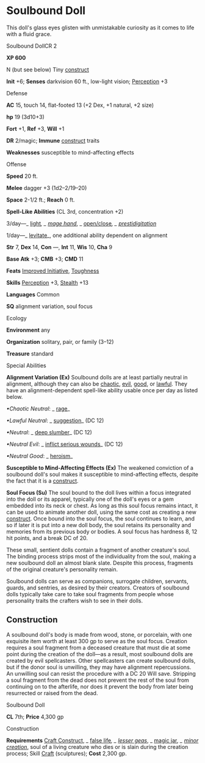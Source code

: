 # Soulbound Doll

This doll's glass eyes glisten with unmistakable curiosity as it comes to life with a fluid grace.

Soulbound DollCR 2

**XP 600**

N (but see below) Tiny [construct](monsters/creatureTypes.md#_construct)

**Init** +6; **Senses** darkvision 60 ft., low-light vision; [Perception](additionalMonsters/../skills/perception.md#_perception) +3

Defense

**AC** 15, touch 14, flat-footed 13 (+2 Dex, +1 natural, +2 size)

**hp** 19 (3d10+3)

**Fort** +1, **Ref** +3, **Will** +1

**DR** 2/magic; **Immune** [construct](monsters/creatureTypes.md#_construct) traits

**Weaknesses** susceptible to mind-affecting effects

Offense

**Speed** 20 ft.

**Melee** dagger +3 (1d2–2/19–20)

**Space** 2-1/2 ft.; **Reach** 0 ft.

**Spell-Like Abilities** (CL 3rd, concentration +2)

3/day—_ [light](additionalMonsters/../spells/light.md#_light)_, _ [mage hand](additionalMonsters/../spells/mageHand.md#_mage-hand)_, _ [open/close](additionalMonsters/../spells/openClose.md#_open-close)_, _ [prestidigitation](additionalMonsters/../spells/prestidigitation.md#_prestidigitation)_

1/day—_ [levitate](additionalMonsters/../spells/levitate.md#_levitate)_, one additional ability dependent on alignment

**Str** 7, **Dex** 14, **Con** —, **Int** 11, **Wis** 10, **Cha** 9

**Base Atk** +3; **CMB** +3; **CMD** 11

**Feats** [Improved Initiative](additionalMonsters/../feats.md#_improved-initiative), [Toughness](additionalMonsters/../feats.md#_toughness)

**Skills** [Perception](additionalMonsters/../skills/perception.md#_perception) +3, [Stealth](additionalMonsters/../skills/stealth.md#_stealth) +13

**Languages** Common

**SQ** alignment variation, soul focus

Ecology

**Environment** any

**Organization** solitary, pair, or family (3–12)

**Treasure** standard

Special Abilities

**Alignment Variation (Ex)** Soulbound dolls are at least partially neutral in alignment, although they can also be [chaotic](monsters/creatureTypes.md#_chaotic-subtype), [evil](monsters/creatureTypes.md#_evil-subtype), [good](monsters/creatureTypes.md#_good-subtype), or [lawful](monsters/creatureTypes.md#_lawful-subtype). They have an alignment-dependent spell-like ability usable once per day as listed below.

_•Chaotic Neutral_: _ [rage](additionalMonsters/../spells/rage.md#_rage)_

_•Lawful Neutral_: _ [suggestion](additionalMonsters/../spells/suggestion.md#_suggestion)_ (DC 12)

_•Neutral_: _ [deep slumber](additionalMonsters/../spells/deepSlumber.md#_deep-slumber)_ (DC 12)

_•Neutral Evil_: _ [inflict serious wounds](additionalMonsters/../spells/inflictSeriousWounds.md#_inflict-serious-wounds)_ (DC 12)

_•Neutral Good_: _ [heroism](additionalMonsters/../spells/heroism.md#_heroism)_

**Susceptible to Mind-Affecting Effects (Ex)** The weakened conviction of a soulbound doll's soul makes it susceptible to mind-affecting effects, despite the fact that it is a [construct](monsters/creatureTypes.md#_construct).

**Soul Focus (Su)** The soul bound to the doll lives within a focus integrated into the doll or its apparel, typically one of the doll's eyes or a gem embedded into its neck or chest. As long as this soul focus remains intact, it can be used to animate another doll, using the same cost as creating a new [construct](monsters/creatureTypes.md#_construct). Once bound into the soul focus, the soul continues to learn, and so if later it is put into a new doll body, the soul retains its personality and memories from its previous body or bodies. A soul focus has hardness 8, 12 hit points, and a break DC of 20.

These small, sentient dolls contain a fragment of another creature's soul. The binding process strips most of the individuality from the soul, making a new soulbound doll an almost blank slate. Despite this process, fragments of the original creature's personality remain.

Soulbound dolls can serve as companions, surrogate children, servants, guards, and sentries, as desired by their creators. Creators of soulbound dolls typically take care to take soul fragments from people whose personality traits the crafters wish to see in their dolls.

## Construction

A soulbound doll's body is made from wood, stone, or porcelain, with one exquisite item worth at least 300 gp to serve as the soul focus. Creation requires a soul fragment from a deceased creature that must die at some point during the creation of the doll—as a result, most soulbound dolls are created by evil spellcasters. Other spellcasters can create soulbound dolls, but if the donor soul is unwilling, they may have alignment repercussions. An unwilling soul can resist the procedure with a DC 20 Will save. Stripping a soul fragment from the dead does not prevent the rest of the soul from continuing on to the afterlife, nor does it prevent the body from later being resurrected or raised from the dead.

Soulbound Doll

**CL** 7th; **Price** 4,300 gp

Construction

**Requirements** [Craft Construct](additionalMonsters/../monsters/monsterFeats.md#_craft-construct), _ [false life](additionalMonsters/../spells/falseLife.md#_false-life)_, _ [lesser geas](additionalMonsters/../spells/geasQuest.md#_geas-lesser)_, _ [magic jar](additionalMonsters/../spells/magicJar.md#_magic-jar)_, _ [minor creation](additionalMonsters/../spells/minorCreation.md#_minor-creation)_, soul of a living creature who dies or is slain during the creation process; Skill [Craft](additionalMonsters/../skills/craft.md#_craft) (sculptures); **Cost** 2,300 gp.

